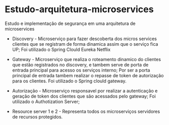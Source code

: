 # Estudo-arquitetura-microservices
Estudo e implementação de segurança em uma arquitetura de microservices

- Discovery - Microserviço para fazer descoberta dos micros services clientes que se registram de forma dinamica assim que o serviço fica UP; Foi utilizado o Spring Clould Eureka Netflix

- Gateway - Microserviço que realiza o roteamento dinamico do clientes que estão registrados no discovery, e tambem serve de porta de entrada principal para acesso os serviços interno; Por ser a porta principal de entrada tambem realizar o repasse de token de autorização para os clientes. Foi utilizado o Spring clould gateway.

- Autorização - Microserviço responsavel por realizar a autenticação e geração de token dos clientes que são acessados pelo gateway; Foi utilizado o Authotization Server;

- Resource server 1 e 2 - Representa todos os microserviços servidores de recursos protegidos.



